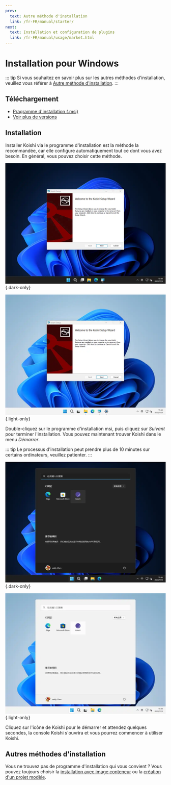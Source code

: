 ```yaml
---
prev:
  text: Autre méthode d'installation
  link: /fr-FR/manual/starter/
next:
  text: Installation et configuration de plugins
  link: /fr-FR/manual/usage/market.html
---
```


# Installation pour Windows

::: tip
Si vous souhaitez en savoir plus sur les autres méthodes d'installation, veuillez vous référer à [Autre méthode d'installation](./index.md).
:::

## Téléchargement

- [Pragramme d'installation (.msi)](https://k.ilharp.cc/win.msi)
- [Voir plus de versions](https://github.com/koishijs/koishi-desktop/releases)

## Installation

Installer Koishi via le programme d'installation est la méthode la recommandée, car elle configure automatiquement tout ce dont vous avez besoin. En général, vous pouvez choisir cette méthode.

![msi-installer](/manual/windows/msi-installer-dark.webp) {.dark-only}

![msi-installer](/manual/windows/msi-installer-light.webp) {.light-only}

Double-cliquez sur le programme d'installation msi, puis cliquez sur *Suivant* pour terminer l'installation. Vous pouvez maintenant trouver Koishi dans le menu *Démarrer*.

::: tip
Le processus d'installation peut prendre plus de 10 minutes sur certains ordinateurs, veuillez patienter.
:::

![start-menu](/manual/windows/start-menu-dark.webp) {.dark-only}

![start-menu](/manual/windows/start-menu-light.webp) {.light-only}

Cliquez sur l'icône de Koishi pour le démarrer et attendez quelques secondes, la console Koishi s'ouvrira et vous pourrez commencer à utiliser Koishi.

## Autres méthodes d'installation

Vous ne trouvez pas de programme d'installation qui vous convient ? Vous pouvez toujours choisir la [installation avec image conteneur](./docker.md) ou la [création d'un projet modèle](./boilerplate.md).
